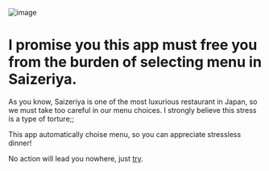 ![image](https://github.com/Haur514/SaizeRoulette/assets/82633228/f2e80ca8-0310-47a1-b803-b0618dbf6544)

# I promise you this app must free you from the burden of selecting menu in Saizeriya.

As you know, Saizeriya is one of the most luxurious restaurant in Japan,
so we must take too careful in our menu choices.
I strongly believe this stress is a type of torture;;

This app automatically choise menu, so you can appreciate stressless dinner!

No action will lead you nowhere, just [try](https://haur514.github.io/SaizeRoulette/).
